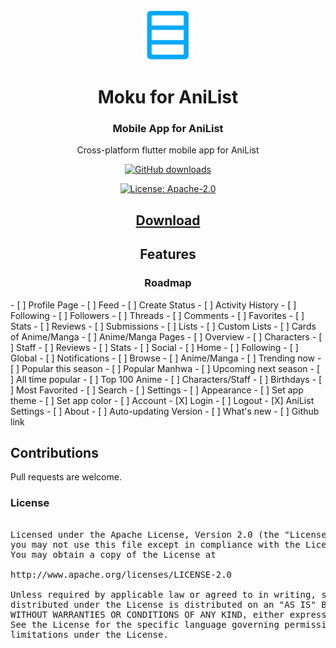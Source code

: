 <div align="center">

<img src="./.github/assets/logo.png" alt="Moku logo" title="Moku logo" width="80"/>
</a>

# Moku for AniList

### Mobile App for AniList
Cross-platform flutter mobile app for AniList

[![GitHub downloads](https://img.shields.io/github/downloads/Maclean-D/Moku/total?label=downloads&labelColor=27303D&color=0D1117&logo=github&logoColor=FFFFFF&style=flat)](https://github.com/Maclean-D/Moku/releases)

[![License: Apache-2.0](https://img.shields.io/github/license/Maclean-D/Moku?labelColor=27303D&color=0877d2)](/LICENSE)

## [Download](https://github.com/Maclean-D/Moku/releases)

## Features

### Roadmap

<div align="left">
- [ ] Profile Page
  - [ ] Feed
    - [ ] Create Status
  - [ ] Activity History
  - [ ] Following
  - [ ] Followers
  - [ ] Threads
  - [ ] Comments
  - [ ] Favorites
  - [ ] Stats
  - [ ] Reviews
  - [ ] Submissions
- [ ] Lists
  - [ ] Custom Lists
  - [ ] Cards of Anime/Manga
    - [ ] Anime/Manga Pages
      - [ ] Overview
      - [ ] Characters
      - [ ] Staff
      - [ ] Reviews
      - [ ] Stats
      - [ ] Social
- [ ] Home
  - [ ] Following
  - [ ] Global
  - [ ] Notifications
- [ ] Browse
  - [ ] Anime/Manga
    - [ ] Trending now
    - [ ] Popular this season
    - [ ] Popular Manhwa
    - [ ] Upcoming next season
    - [ ] All time popular
    - [ ] Top 100 Anime
  - [ ] Characters/Staff
    - [ ] Birthdays
    - [ ] Most Favorited
  - [ ] Search
- [ ] Settings
  -  [ ] Appearance
    -  [ ] Set app theme
    -  [ ] Set app color
  -  [ ] Account
    - [X] Login
    - [ ] Logout
  -  [X] AniList Settings
  -  [ ] About
    - [ ] Auto-updating Version
    - [ ] What's new
    - [ ] Github link
<div>

## Contributions

Pull requests are welcome.

### License

<pre>

Licensed under the Apache License, Version 2.0 (the "License");
you may not use this file except in compliance with the License.
You may obtain a copy of the License at

http://www.apache.org/licenses/LICENSE-2.0

Unless required by applicable law or agreed to in writing, software
distributed under the License is distributed on an "AS IS" BASIS,
WITHOUT WARRANTIES OR CONDITIONS OF ANY KIND, either express or implied.
See the License for the specific language governing permissions and
limitations under the License.
</pre>

</div>
